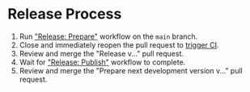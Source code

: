 # Release Process

1. Run ["Release: Prepare"][prepare] workflow on the `main` branch.
2. Close and immediately reopen the pull request to [trigger CI][reopen].
3. Review and merge the "Release v..." pull request.
4. Wait for ["Release: Publish"][publish] workflow to complete.
5. Review and merge the "Prepare next development version v..." pull request.

[prepare]: https://github.com/TWiStErRob/net.twisterrob.ghlint/actions/workflows/release-prepare.yml
[publish]: https://github.com/TWiStErRob/net.twisterrob.ghlint/actions/workflows/release-publish.yml
[reopen]: https://github.com/peter-evans/create-pull-request/blob/main/docs/concepts-guidelines.md#triggering-further-workflow-runs:~:text=Manually,reopen%20them.
